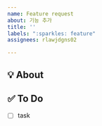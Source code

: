 ```yaml
---
name: Feature request
about: 기능 추가
title: ''
labels: ":sparkles: feature"
assignees: rlawjdgns02

---
```


## 💡 About
<!--무엇에 관한 이슈인지 소개해주세요.-->

## ✅ To Do
- [ ] task
